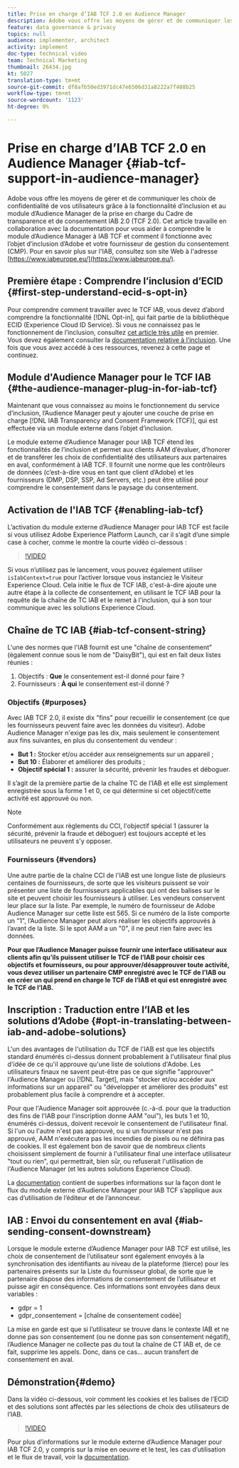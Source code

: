 ```yaml
---
title: Prise en charge d’IAB TCF 2.0 en Audience Manager
description: Adobe vous offre les moyens de gérer et de communiquer les choix de confidentialité de vos utilisateurs grâce à la fonctionnalité d’inclusion et au module d’Audience Manager de la prise en charge du Cadre de transparence et de consentement IAB 2.0 (TCF 2.0). Cet article travaille en collaboration avec la documentation pour vous aider à comprendre le module d’Audience Manager à IAB TCF et comment il fonctionne avec l’objet d’inclusion d’Adobe et votre fournisseur de gestion du consentement (CMP).
feature: data governance & privacy
topics: null
audience: implementer, architect
activity: implement
doc-type: technical video
team: Technical Marketing
thumbnail: 26434.jpg
kt: 5027
translation-type: tm+mt
source-git-commit: df8afb50ed3971dc47e6506d31a8222a7f488b25
workflow-type: tm+mt
source-wordcount: '1123'
ht-degree: 0%

---
```



# Prise en charge d’IAB TCF 2.0 en Audience Manager {#iab-tcf-support-in-audience-manager}

Adobe vous offre les moyens de gérer et de communiquer les choix de confidentialité de vos utilisateurs grâce à la fonctionnalité d’inclusion et au module d’Audience Manager de la prise en charge du Cadre de transparence et de consentement IAB 2.0 (TCF 2.0). Cet article travaille en collaboration avec la documentation pour vous aider à comprendre le module d’Audience Manager à IAB TCF et comment il fonctionne avec l’objet d’inclusion d’Adobe et votre fournisseur de gestion du consentement (CMP). Pour en savoir plus sur l&#39;IAB, consultez son site Web à l&#39;adresse [https://www.iabeurope.eu/](https://www.iabeurope.eu/).

## Première étape : Comprendre l’inclusion d’ECID {#first-step-understand-ecid-s-opt-in}

Pour comprendre comment travailler avec le TCF IAB, vous devez d’abord comprendre la fonctionnalité [!DNL Opt-in], qui fait partie de la bibliothèque ECID (Experience Cloud ID Service). Si vous ne connaissez pas le fonctionnement de l’inclusion, consultez [cet article très utile](https://docs.adobe.com/content/help/en/core-services-learn/tutorials/id-service/use-opt-in-to-control-experience-cloud-activities-based-on-user-consent.html) en premier. Vous devez également consulter la [documentation relative à l’inclusion](https://docs.adobe.com/content/help/fr-FR/id-service/using/implementation/opt-in-service/optin-overview.html). Une fois que vous avez accédé à ces ressources, revenez à cette page et continuez.

## Module d&#39;Audience Manager pour le TCF IAB {#the-audience-manager-plug-in-for-iab-tcf}

Maintenant que vous connaissez au moins le fonctionnement du service d’inclusion, l’Audience Manager peut y ajouter une couche de prise en charge [!DNL IAB Transparency and Consent Framework (TCF)], qui est effectuée via un module externe dans l’objet d’inclusion.

Le module externe d’Audience Manager pour IAB TCF étend les fonctionnalités de l’inclusion et permet aux clients AAM d’évaluer, d’honorer et de transférer les choix de confidentialité des utilisateurs aux partenaires en aval, conformément à IAB TCF. Il fournit une norme que les contrôleurs de données (c’est-à-dire vous en tant que client d’Adobe) et les fournisseurs (DMP, DSP, SSP, Ad Servers, etc.) peut être utilisé pour comprendre le consentement dans le paysage du consentement.

## Activation de l&#39;IAB TCF {#enabling-iab-tcf}

L’activation du module externe d’Audience Manager pour IAB TCF est facile si vous utilisez Adobe Experience Platform Launch, car il s’agit d’une simple case à cocher, comme le montre la courte vidéo ci-dessous :

>[!VIDEO](https://video.tv.adobe.com/v/26433/?quality=12)

Si vous n’utilisez pas le lancement, vous pouvez également utiliser `isIabContext=true` pour l’activer lorsque vous instanciez le Visiteur Experience Cloud. Cela initie le flux de TCF IAB, c&#39;est-à-dire ajoute une autre étape à la collecte de consentement, en utilisant le TCF IAB pour la requête de la chaîne de TC IAB et le remet à l&#39;inclusion, qui à son tour communique avec les solutions Experience Cloud.

## Chaîne de TC IAB {#iab-tcf-consent-string}

L&#39;une des normes que l&#39;IAB fournit est une &quot;chaîne de consentement&quot; (également connue sous le nom de &quot;DaisyBit&quot;), qui est en fait deux listes réunies :

1. Objectifs : **Que** le consentement est-il donné pour faire ?
1. Fournisseurs : **À qui** le consentement est-il donné ?

### Objectifs {#purposes}

Avec IAB TCF 2.0, il existe dix &quot;fins&quot; pour recueillir le consentement (ce que les fournisseurs peuvent faire avec les données du visiteur). Adobe Audience Manager n&#39;exige pas les dix, mais seulement le consentement aux fins suivantes, en plus du consentement du vendeur :

* **But 1 :** Stocker et/ou accéder aux renseignements sur un appareil ;
* **But 10 :** Élaborer et améliorer des produits ;
* **Objectif spécial 1 :** assurer la sécurité, prévenir les fraudes et déboguer.

Il s’agit de la première partie de la chaîne TC de l’IAB et elle est simplement enregistrée sous la forme 1 et 0, ce qui détermine si cet objectif/cette activité est approuvé ou non.

>[!NOTE]
>
>Conformément aux règlements du CCI, l&#39;objectif spécial 1 (assurer la sécurité, prévenir la fraude et déboguer) est toujours accepté et les utilisateurs ne peuvent s&#39;y opposer.

### Fournisseurs {#vendors}

Une autre partie de la chaîne CCI de l&#39;IAB est une longue liste de plusieurs centaines de fournisseurs, de sorte que les visiteurs puissent se voir présenter une liste de fournisseurs applicables qui ont des balises sur le site et peuvent choisir les fournisseurs à utiliser. Les vendeurs conservent leur place sur la liste. Par exemple, le numéro de fournisseur de Adobe Audience Manager sur cette liste est 565. Si ce numéro de la liste comporte un &quot;1&quot;, l’Audience Manager peut alors réaliser les objectifs approuvés à l’avant de la liste. Si le spot AAM a un &quot;0&quot;, il ne peut rien faire avec les données.

**Pour que l’Audience Manager puisse fournir une interface utilisateur aux clients afin qu’ils puissent utiliser le TCF de l’IAB pour choisir ces objectifs et fournisseurs, ou pour approuver/désapprouver toute activité, vous devez utiliser un partenaire CMP enregistré avec le TCF de l’IAB ou en créer un qui prend en charge le TCF de l’IAB et qui est enregistré avec le TCF de l’IAB.**

## Inscription : Traduction entre l’IAB et les solutions d’Adobe {#opt-in-translating-between-iab-and-adobe-solutions}

L&#39;un des avantages de l&#39;utilisation du TCF de l&#39;IAB est que les objectifs standard énumérés ci-dessus donnent probablement à l&#39;utilisateur final plus d&#39;idée de ce qu&#39;il approuve qu&#39;une liste de solutions d&#39;Adobe. Les utilisateurs finaux ne savent peut-être pas ce que signifie &quot;approuver&quot; l&#39;Audience Manager ou [!DNL Target], mais &quot;stocker et/ou accéder aux informations sur un appareil&quot; ou &quot;développer et améliorer des produits&quot; est probablement plus facile à comprendre et à accepter.

Pour que l&#39;Audience Manager soit approuvée (c.-à-d. pour que la traduction des fins de l&#39;IAB pour l&#39;inscription donne AAM &quot;oui&quot;), les buts 1 et 10, énumérés ci-dessus, doivent recevoir le consentement de l&#39;utilisateur final. Si l&#39;un ou l&#39;autre n&#39;est pas approuvé, ou si un fournisseur n&#39;est pas approuvé, AAM n&#39;exécutera pas les incendies de pixels ou ne définira pas de cookies. Il est également bon de savoir que de nombreux clients choisissent simplement de fournir à l&#39;utilisateur final une interface utilisateur &quot;tout ou rien&quot;, qui permettrait, bien sûr, ou refuserait l&#39;utilisation de l&#39;Audience Manager (et les autres solutions Experience Cloud).

La [documentation](https://marketing.adobe.com/resources/help/en_US/aam/aam-iab-plugin.html) contient de superbes informations sur la façon dont le flux du module externe d’Audience Manager pour IAB TCF s’applique aux cas d’utilisation de l’éditeur et de l’annonceur.

## IAB : Envoi du consentement en aval {#iab-sending-consent-downstream}

Lorsque le module externe d’Audience Manager pour IAB TCF est utilisé, les choix de consentement de l’utilisateur sont également envoyés à la synchronisation des identifiants au niveau de la plateforme (tierce) pour les partenaires présents sur la Liste du fournisseur global, de sorte que le partenaire dispose des informations de consentement de l’utilisateur et puisse agir en conséquence. Ces informations sont envoyées dans deux variables :

* gdpr = 1
* gdpr_consentement = [chaîne de consentement codée]

La mise en garde est que si l’utilisateur se trouve dans le contexte IAB et ne donne pas son consentement (ou ne donne pas son consentement négatif), l’Audience Manager ne collecte pas du tout la chaîne de CT IAB et, de ce fait, supprime les appels. Donc, dans ce cas... aucun transfert de consentement en aval.

## Démonstration{#demo}

Dans la vidéo ci-dessous, voir comment les cookies et les balises de l’ECID et des solutions sont affectés par les sélections de choix des utilisateurs de l’IAB.

>[!VIDEO](https://video.tv.adobe.com/v/26434/?quality=12)

Pour plus d’informations sur le module externe d’Audience Manager pour IAB TCF 2.0, y compris sur la mise en oeuvre et le test, les cas d’utilisation et le flux de travail, voir la [documentation](https://docs.adobe.com/content/help/en/audience-manager/user-guide/overview/data-privacy/consent-management/aam-iab-plugin.html).
